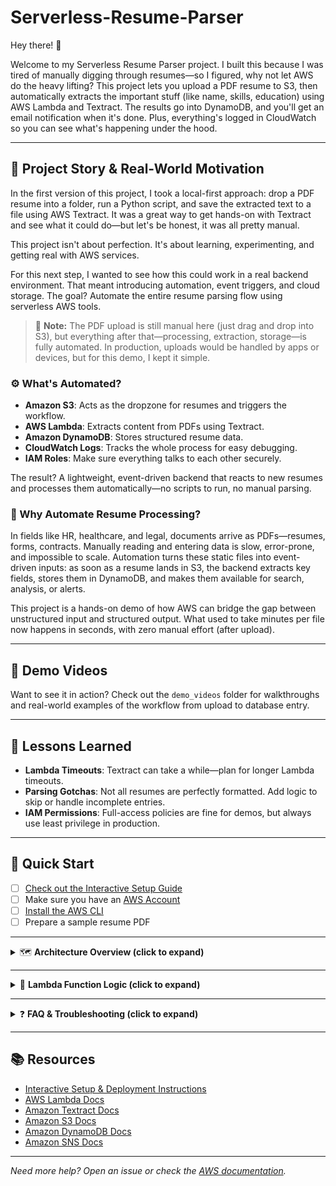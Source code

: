# Serverless-Resume-Parser

Hey there! 👋

Welcome to my Serverless Resume Parser project. I built this because I was tired of manually digging through resumes—so I figured, why not let AWS do the heavy lifting? This project lets you upload a PDF resume to S3, then automatically extracts the important stuff (like name, skills, education) using AWS Lambda and Textract. The results go into DynamoDB, and you'll get an email notification when it's done. Plus, everything's logged in CloudWatch so you can see what's happening under the hood.

---

## 📝 Project Story & Real-World Motivation

In the first version of this project, I took a local-first approach: drop a PDF resume into a folder, run a Python script, and save the extracted text to a file using AWS Textract. It was a great way to get hands-on with Textract and see what it could do—but let's be honest, it was all pretty manual.

This project isn't about perfection. It's about learning, experimenting, and getting real with AWS services.

For this next step, I wanted to see how this could work in a real backend environment. That meant introducing automation, event triggers, and cloud storage. The goal? Automate the entire resume parsing flow using serverless AWS tools.

> 📌 **Note:** The PDF upload is still manual here (just drag and drop into S3), but everything after that—processing, extraction, storage—is fully automated. In production, uploads would be handled by apps or devices, but for this demo, I kept it simple.

### ⚙️ What's Automated?

- **Amazon S3**: Acts as the dropzone for resumes and triggers the workflow.
- **AWS Lambda**: Extracts content from PDFs using Textract.
- **Amazon DynamoDB**: Stores structured resume data.
- **CloudWatch Logs**: Tracks the whole process for easy debugging.
- **IAM Roles**: Make sure everything talks to each other securely.

The result? A lightweight, event-driven backend that reacts to new resumes and processes them automatically—no scripts to run, no manual parsing.

### 🏢 Why Automate Resume Processing?

In fields like HR, healthcare, and legal, documents arrive as PDFs—resumes, forms, contracts. Manually reading and entering data is slow, error-prone, and impossible to scale. Automation turns these static files into event-driven inputs: as soon as a resume lands in S3, the backend extracts key fields, stores them in DynamoDB, and makes them available for search, analysis, or alerts.

This project is a hands-on demo of how AWS can bridge the gap between unstructured input and structured output. What used to take minutes per file now happens in seconds, with zero manual effort (after upload).

---

## 🎥 Demo Videos

Want to see it in action? Check out the `demo_videos` folder for walkthroughs and real-world examples of the workflow from upload to database entry.

---

## 🧠 Lessons Learned

- **Lambda Timeouts**: Textract can take a while—plan for longer Lambda timeouts.
- **Parsing Gotchas**: Not all resumes are perfectly formatted. Add logic to skip or handle incomplete entries.
- **IAM Permissions**: Full-access policies are fine for demos, but always use least privilege in production.

---

## 🚀 Quick Start

- [ ] [Check out the Interactive Setup Guide](./INSTRUCTIONS.md)
- [ ] Make sure you have an [AWS Account](https://aws.amazon.com/)
- [ ] [Install the AWS CLI](https://docs.aws.amazon.com/cli/latest/userguide/getting-started-install.html)
- [ ] Prepare a sample resume PDF

---

<details>
<summary>🗺️ <strong>Architecture Overview (click to expand)</strong></summary>

```mermaid
flowchart TD
    A[S3: Upload Resume PDF] -->|Triggers| B[Lambda Function]
    B --> C[Textract: OCR]
    B --> D[DynamoDB: Store Data]
    B --> E[SNS: Email Notification]
    B --> F[CloudWatch: Logs]
    C --> B
```

- **IAM**: Secure roles and permissions for Lambda ([docs](https://docs.aws.amazon.com/IAM/latest/UserGuide/introduction.html))
- **S3**: PDF upload triggers Lambda ([docs](https://docs.aws.amazon.com/s3/index.html))
- **Lambda**: Uses Textract for OCR, parses resume, stores data in DynamoDB, sends SNS notifications ([docs](https://docs.aws.amazon.com/lambda/latest/dg/welcome.html))
- **DynamoDB**: Stores parsed resume data ([docs](https://docs.aws.amazon.com/dynamodb/index.html))
- **CloudWatch**: Logs and monitors Lambda execution ([docs](https://docs.aws.amazon.com/cloudwatch/index.html))
- **SNS**: Email notifications on new resume uploads ([docs](https://docs.aws.amazon.com/sns/index.html))

</details>

---

<details>
<summary>🧠 <strong>Lambda Function Logic (click to expand)</strong></summary>

- [ ] Triggered by S3 upload
- [ ] Uses Textract to extract text from PDF
- [ ] Parses for name, skills, and education
- [ ] Stores parsed data in DynamoDB
- [ ] Sends SNS notification
- [ ] Logs all steps for monitoring

</details>

---

<details>
<summary>❓ <strong>FAQ & Troubleshooting (click to expand)</strong></summary>

### ✅ 1. Textract AccessDeniedException
**Error Message:**
```
User is not authorized to perform: textract:DetectDocumentText
```
**Solution:**
- Attach the `AmazonTextractFullAccess` policy to the Lambda's execution role.
- Verify the role is linked under Lambda's "Configuration > Permissions" tab.

---

### ✅ 2. Textract InvalidS3ObjectException
**Error Message:**
```
Unable to get object metadata from S3. Check object key, region and/or access permissions.
```
**Solution:**
- Ensure S3 bucket and Lambda are in the same region (`us-east-1`).
- Give `s3:GetObject` permission to the Lambda role.
- Make sure the file is uploaded correctly and accessible in S3.

---

### ✅ 3. Lambda Timeout or Textract Endpoint Error
**Error Message:**
```
Textract failed: Could not connect to the endpoint URL
```
**Solution:**
- Use a region that supports Textract (e.g., `us-east-1`).
- Make sure all services are in the same region.

---

### ✅ 4. No Output in DynamoDB Table
**Symptoms:**
- Resume uploaded to S3, logs printed resume data, but no data in DynamoDB.
**Solution:**
- Ensure table name in Lambda matches DynamoDB table.
- Use `ResumeID` as the partition key.
- Log resume data before inserting for debugging.

---

### ✅ 5. CloudWatch Logs Not Visible
**Symptoms:**
- Lambda triggered but no logs in CloudWatch.
**Solution:**
- Attach `AWSLambdaBasicExecutionRole` or `CloudWatchLogsFullAccess` to Lambda's IAM role.
- Add `print()` and logging statements in Lambda.

---

### ✅ 6. SNS Emails Not Delivered
**Solution:**
- Confirm the SNS subscription via the email link.
- Resend confirmation if missed.

</details>

---

## 📚 Resources
- [Interactive Setup & Deployment Instructions](./INSTRUCTIONS.md)
- [AWS Lambda Docs](https://docs.aws.amazon.com/lambda/latest/dg/welcome.html)
- [Amazon Textract Docs](https://docs.aws.amazon.com/textract/latest/dg/what-is.html)
- [Amazon S3 Docs](https://docs.aws.amazon.com/s3/index.html)
- [Amazon DynamoDB Docs](https://docs.aws.amazon.com/dynamodb/index.html)
- [Amazon SNS Docs](https://docs.aws.amazon.com/sns/index.html)

---

*Need more help? Open an issue or check the [AWS documentation](https://docs.aws.amazon.com/).*
